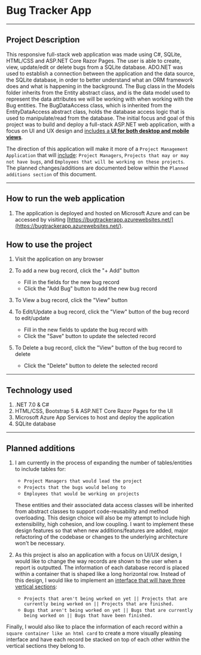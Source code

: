 # Bug Tracker App
---

## Project Description
This responsive full-stack web application was made using C#, SQLite, HTML/CSS and ASP.NET Core Razor Pages. The user is able to create, view, update/edit or delete bugs from a SQLite database. ADO.NET was used to establish a connection between the application and the data source, the SQLite database, in order to better understand what an ORM framework does and what is happening in the background. The Bug class in the Models folder inherits from the Entity abstract class, and is the data model used to represent the data attributes we will be working with when working with the Bug entities. The BugDataAccess class, which is inherited from the EntityDataAccess abstract class, holds the database access logic that is used to manipulate/read from the database. The initial focus and goal of this project was to build and deploy a full-stack ASP.NET web application, with a focus on UI and UX design and <ins>includes a **UI for both desktop and mobile views**</ins>. 

The direction of this application will make it more of a `Project Management Application` that will <ins>include</ins>: `Project Managers`, `Projects that may or may not have bugs`, and `Employees that will be working on these projects`. The planned changes/additions are documented below within the ```Planned additions section``` of this document.


---
## How to run the web application
1. The application is deployed and hosted on Microsoft Azure and can be accessed by visiting [https://bugtrackerapp.azurewebsites.net/](https://bugtrackerapp.azurewebsites.net/).


## How to use the project
1. Visit the application on any browser

2. To add a new bug record, click the "+ Add" button
    - Fill in the fields for the new bug record
    - Click the "Add Bug" button to add the new bug record
    
3. To View a bug record, click the "View" button 

4. To Edit/Update a bug record, click the "View" button of the bug record to edit/update
    - Fill in the new fields to update the bug record with
    - Click the "Save" button to update the selected record 
    
5. To Delete a bug record, click the "View" button of the bug record to delete
    - Click the "Delete" button to delete the selected record


---
## Technology used
1. .NET 7.0 & C#
2. HTML/CSS, Bootstrap 5 & ASP.NET Core Razor Pages for the UI
3. Microsoft Azure App Services to host and deploy the application
4. SQLite database 


---
## Planned additions
1. I am currently in the process of expanding the number of tables/entities to include tables for: 
    - `Project Managers that would lead the project`
    - `Projects that the bugs would belong to`
    - `Employees that would be working on projects`

   These entities and their associated data access classes will be inherited from abstract classes to support code-reusability and method overloading. This design choice will also    be my attempt to include high extensibility, high cohesion, and low coupling. I want to implement these design features so that when new additions/features are added, major refactoring of the codebase or changes to the underlying architecture won't be necessary.  

2. As this project is also an application with a focus on UI/UX design, I would like to change the way records are shown to the user when a report is outputted. The information of each database record is placed within a container that is shaped like a long horizontal row. Instead of this design, I would like to implement an <ins>interface that will have three vertical sections</ins>:
    - `Projects that aren't being worked on yet || Projects that are currently being worked on || Projects that are finished.` 
    - `Bugs that aren't being worked on yet || Bugs that are currently being worked on || Bugs that have been finished.`
    
Finally, I would also like to place the information of each record within a `square container like an html card` to create a more visually pleasing interface and have each record be stacked on top of each other within the vertical sections they belong to.

